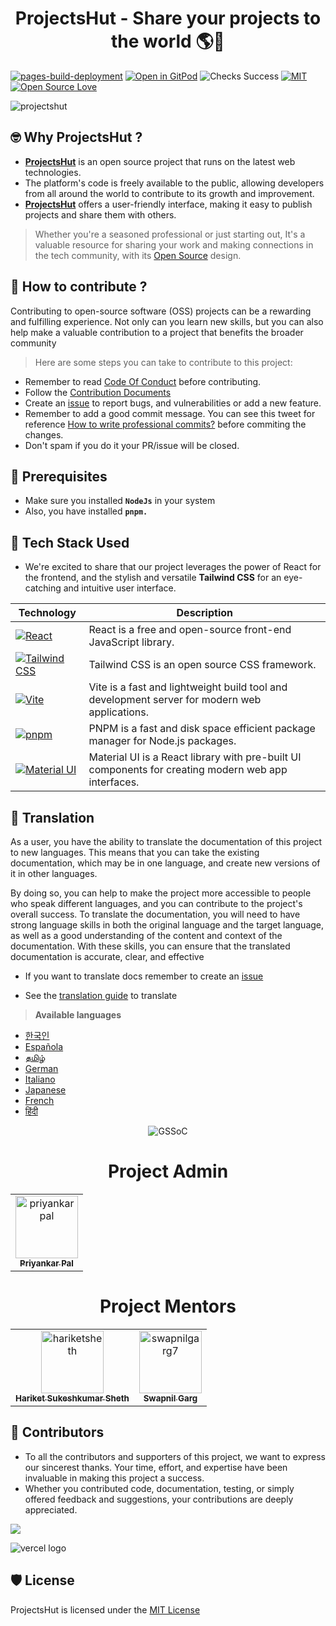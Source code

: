 <h1 align="center"> ProjectsHut - Share your projects to the world 🌎🌈</h1>

[![pages-build-deployment](https://github.com/priyankarpal/ProjectsHut/actions/workflows/pages/pages-build-deployment/badge.svg?branch=main)](https://github.com/priyankarpal/ProjectsHut/actions/workflows/pages/pages-build-deployment) [![Open in GitPod](https://img.shields.io/badge/Gitpod-Ready--to--Code-blue?logo=gitpod)](https://gitpod.io/#https://github.com/priyankarpal/ProjectsHut) ![Checks Success](https://badgen.net/github/checks/node-formidable/node-formidable) [![MIT](https://badgen.net/badge/license/MIT/blue)](https://github.com/priyankarpal/ProjectsHut/blob/main/LICENSE)
[![Open Source Love](https://badges.frapsoft.com/os/v1/open-source.png?v=103)](https://github.com/ellerbrock/open-source-badges/)


![projectshut](https://user-images.githubusercontent.com/88102392/235369195-189ad8cd-31df-4099-8b99-3efac3056651.png)

## 🤓 Why ProjectsHut ?

+ **[ProjectsHut](https://projectshut.vercel.app)** is an open source project that runs on the latest web technologies. 
+ The platform's code is freely available to the public, allowing developers from all around the world to contribute to its growth and improvement.
+ **[ProjectsHut](https://projectshut.vercel.app)** offers a user-friendly interface, making it easy to publish projects and share them with others.

>Whether you're a seasoned professional or just starting out, It's a valuable resource for sharing your work and making connections in the tech community, with its [Open Source](https://opensource.guide) design.

## 🤔 How to contribute ?

Contributing to open-source software (OSS) projects can be a rewarding and fulfilling experience. Not only can you learn new skills, but you can also help make a valuable contribution to a project that benefits the broader community

> Here are some steps you can take to contribute to this project:

- Remember to read [Code Of Conduct](https://github.com/priyankarpal/ProjectsHut/blob/main/CODE_OF_CONDUCT.md) before contributing.
- Follow the [Contribution Documents](/contributing.md)
- Create an [issue](https://github.com/priyankarpal/ProjectsHut/issues/new/choose) to report bugs, and vulnerabilities or add a new feature.
- Remember to add a good commit message. You can see this tweet for reference [How to write professional commits?](https://twitter.com/Priyankarpal/status/1638403157863673859) before commiting the changes.
- Don't spam if you do it your PR/issue will be closed.

## 🤏 Prerequisites

- Make sure you installed **`NodeJs`** in your system
- Also, you have installed **`pnpm.`**

## 🧰 Tech Stack Used

+ We're excited to share that our project leverages the power of React for the frontend, and the stylish and versatile **Tailwind CSS** for an eye-catching and intuitive user interface. 

| Technology                                                                                                                                           | Description                                                                                         |
| ---------------------------------------------------------------------------------------------------------------------------------------------------- | --------------------------------------------------------------------------------------------------- |
| [![React](https://img.shields.io/badge/-React-blue?style=flat-square&logo=react&logoColor=white)](https://reactjs.org/)                              | React is a free and open-source front-end JavaScript library.                                       |
| [![Tailwind CSS](https://img.shields.io/badge/-Tailwind%20CSS-38B2AC?style=flat-square&logo=tailwind-css&logoColor=white)](https://tailwindcss.com/) | Tailwind CSS is an open source CSS framework.                                                       |
| [![Vite](https://img.shields.io/static/v1?style=for-the-badge&message=Vite&color=646CFF&logo=Vite&logoColor=FFFFFF&label=)](https://vitejs.dev/)     | Vite is a fast and lightweight build tool and development server for modern web applications.       |
| [![pnpm](https://img.shields.io/static/v1?style=for-the-badge&message=pnpm&color=222222&logo=pnpm&logoColor=F69220&label=)](https://pnpm.io/)        | PNPM is a fast and disk space efficient package manager for Node.js packages.                       |
| [![Material UI](https://img.shields.io/badge/-Material_UI-0081CB?logo=Material-UI&logoColor=white&style=for-the-badge)](https://mui.com/)            | Material UI is a React library with pre-built UI components for creating modern web app interfaces. |

## 📙 Translation

As a user, you have the ability to translate the documentation of this project to new languages. This means that you can take the existing documentation, which may be in one language, and create new versions of it in other languages.

By doing so, you can help to make the project more accessible to people who speak different languages, and you can contribute to the project's overall success. To translate the documentation, you will need to have strong language skills in both the original language and the target language, as well as a good understanding of the content and context of the documentation. With these skills, you can ensure that the translated documentation is accurate, clear, and effective

- If you want to translate docs remember to create an [issue](https://github.com/priyankarpal/ProjectsHut/issues/new?assignees=&labels=Translate&template=translation-.md&title=+Translate)

- See the [translation guide](https://github.com/priyankarpal/ProjectsHut/blob/main/translations/translation_guide.md) to translate

> **Available languages**

- [한국인](https://github.com/priyankarpal/ProjectsHut/tree/main/translations/Korean)
- [Española](https://github.com/priyankarpal/ProjectsHut/tree/main/translations/Spanish)
- [தமிழ்](https://github.com/priyankarpal/ProjectsHut/tree/main/translations/Tamil)
- [German](https://github.com/priyankarpal/ProjectsHut/tree/main/translations/German)
- [Italiano](https://github.com/priyankarpal/ProjectsHut/tree/main/translations/Italian)
- [Japanese](https://github.com/priyankarpal/ProjectsHut/tree/main/translations/Japanese)
- [French](https://github.com/priyankarpal/ProjectsHut/tree/main/translations/French)
- [हिंदी](https://github.com/priyankarpal/ProjectsHut/tree/main/translations/Hindi)

<div align=center>
<img alt="GSSoC" src="https://github.com/priyankarpal/ProjectsHut/assets/88102392/0c5debf5-d414-4916-87d8-e1a710773ae3">
</div>

<h1 align=center> Project Admin </h1>
<table align=center >
        <tr>
            <td align="center"><a href="https://github.com/priyankarpal"><img alt="priyankarpal"
                        src="https://github.com/priyankarpal.png" width="100px;"><br><sub><b> Priyankar Pal
                        </b></sub></a><br></td> </a></td>

</table>

<h1 align=center> Project Mentors </h1>
<table align=center>
        <tr>
            <td align="center"><a href="https://github.com/hariketsheth"><img alt="hariketsheth"
                        src="https://github.com/hariketsheth.png" width="100px;"><br><sub><b> Hariket Sukeshkumar Sheth
                        </b></sub></a><br></td> </a></td>
            <td align="center"><a href="https://github.com/swapnilgarg7"><img alt="swapnilgarg7"
                        src="https://github.com/swapnilgarg7.png" width="100px;"><br><sub><b> Swapnil Garg
                        </b></sub></a><br></td></a></td>
</table>

## 🤝 Contributors

+ To all the contributors and supporters of this project, we want to express our sincerest thanks. Your time, effort, and expertise have been invaluable in making this project a success. 
+ Whether you contributed code, documentation, testing, or simply offered feedback and suggestions, your contributions are deeply appreciated.

<a href="https://github.com/priyankarpal/ProjectsHut/graphs/contributors">
  <img src="https://contrib.rocks/image?repo=priyankarpal/ProjectsHut" />
</a>

![vercel logo](https://camo.githubusercontent.com/37b009b52b3a9af7886f52e75cd76d1b32fef331ab1dc2108089c0ced0b7635f/68747470733a2f2f7777772e6461746f636d732d6173736574732e636f6d2f33313034392f313631383938333239372d706f77657265642d62792d76657263656c2e737667)

## 🛡️ License

ProjectsHut is licensed under the [MIT License ](https://github.com/priyankarpal/ProjectsHut/blob/main/LICENSE)
